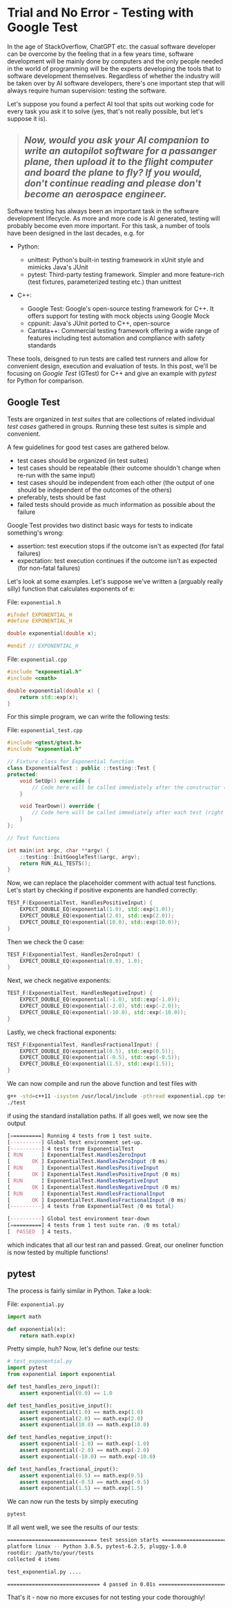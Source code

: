 # Trial and No Error - Testing with Google Test

In the age of StackOverflow, ChatGPT etc. the casual software developer can be overcome by the feeling that in a few years time, software development will be mainly done by computers and the only people needed in the world of programming will be the experts developing the tools that to software development themselves. Regardless of whether the industry will be taken over by AI software developers, there's one important step that will always require human supervision: testing the software.

Let's suppose you found a perfect AI tool that spits out working code for every task you ask it to solve (yes, that's not really possible, but let's suppose it is).

> ## *Now, would you ask your AI companion to write an autopilot software for a passanger plane, then upload it to the flight computer and board the plane to fly? If you would, don't continue reading and *please* don't become an aerospace engineer.*

Software testing has always been an important task in the software development lifecycle. As more and more code is AI generated, testing will probably become even more important. For this task, a number of tools have been designed in the last decades, e.g. for

* Python:
  - unittest: Python's built-in testing framework in xUnit style and mimicks Java's JUnit
  - pytest: Third-party testing framework. Simpler and more feature-rich (test fixtures, parameterized testing etc.) than unittest
    
* C++:
  - Google Test: Google's open-source testing framework for C++. It offers support for testing with mock objects using Google Mock
  - cppunit: Java's JUnit ported to C++, open-source
  - Cantata++: Commercial testing framework offering a wide range of features including test automation and compliance with safety standards
 
These tools, deisgned to run tests are called test runners and allow for convenient design, execution and evaluation of tests. In this post, we'll be focusing on *Google Test* (GTest) for C++ and give an example with *pytest* for Python for comparison.


## Google Test

Tests are organized in *test suites* that are collections of related individual *test cases* gathered in groups. Running these test suites is simple and convenient.

A few guidelines for good test cases are gathered below.

* test cases should be organized (in test suites)
* test cases should be repeatable (their outcome shouldn't change when re-run with the same input)
* test cases should be independent from each other (the output of one should be independent of the outcomes of the others)
* preferably, tests should be fast
* failed tests should provide as much information as possible about the failure

Google Test provides two distinct basic ways for tests to indicate something's wrong:

* assertion: test execution stops if the outcome isn't as expected (for fatal failures)
* expectation: test execution continues if the outcome isn't as expected (for non-fatal failures)

Let's look at some examples. Let's suppose we've written a (arguably really silly) function that calculates exponents of e:


File: `exponential.h`
```c++
#ifndef EXPONENTIAL_H
#define EXPONENTIAL_H

double exponential(double x);

#endif // EXPONENTIAL_H

```


File: `exponential.cpp`
```c++
#include "exponential.h"
#include <cmath>

double exponential(double x) {
    return std::exp(x);
}

```


For this simple program, we can write the following tests:


File: `exponential_test.cpp`
```c++
#include <gtest/gtest.h>
#include "exponential.h"

// Fixture class for Exponential function
class ExponentialTest : public ::testing::Test {
protected:
    void SetUp() override {
        // Code here will be called immediately after the constructor (right before each test)
    }

    void TearDown() override {
        // Code here will be called immediately after each test (right before the destructor)
    }
};

// Test functions

int main(int argc, char **argv) {
    ::testing::InitGoogleTest(&argc, argv);
    return RUN_ALL_TESTS();
}
```

Now, we can replace the placeholder comment with actual test functions. Let's start by checking if positive exponents are handled correctly:

```c++
TEST_F(ExponentialTest, HandlesPositiveInput) {
    EXPECT_DOUBLE_EQ(exponential(1.0), std::exp(1.0));
    EXPECT_DOUBLE_EQ(exponential(2.0), std::exp(2.0));
    EXPECT_DOUBLE_EQ(exponential(10.0), std::exp(10.0));
}
```

Then we check the 0 case:

```c++
TEST_F(ExponentialTest, HandlesZeroInput) {
    EXPECT_DOUBLE_EQ(exponential(0.0), 1.0);
}
```

Next, we check negative exponents:

```c++
TEST_F(ExponentialTest, HandlesNegativeInput) {
    EXPECT_DOUBLE_EQ(exponential(-1.0), std::exp(-1.0));
    EXPECT_DOUBLE_EQ(exponential(-2.0), std::exp(-2.0));
    EXPECT_DOUBLE_EQ(exponential(-10.0), std::exp(-10.0));
}
```

Lastly, we check fractional exponents:

```c++
TEST_F(ExponentialTest, HandlesFractionalInput) {
    EXPECT_DOUBLE_EQ(exponential(0.5), std::exp(0.5));
    EXPECT_DOUBLE_EQ(exponential(-0.5), std::exp(-0.5));
    EXPECT_DOUBLE_EQ(exponential(1.5), std::exp(1.5));
}
```

We can now compile and run the above function and test files with

```bash
g++ -std=c++11 -isystem /usr/local/include -pthread exponential.cpp test_exponential.cpp /usr/local/lib/libgtest.a /usr/local/lib/libgtest_main.a -o test
./test
```
if using the standard installation paths.
If all goes well, we now see the output

```scss
[==========] Running 4 tests from 1 test suite.
[----------] Global test environment set-up.
[----------] 4 tests from ExponentialTest
[ RUN      ] ExponentialTest.HandlesZeroInput
[       OK ] ExponentialTest.HandlesZeroInput (0 ms)
[ RUN      ] ExponentialTest.HandlesPositiveInput
[       OK ] ExponentialTest.HandlesPositiveInput (0 ms)
[ RUN      ] ExponentialTest.HandlesNegativeInput
[       OK ] ExponentialTest.HandlesNegativeInput (0 ms)
[ RUN      ] ExponentialTest.HandlesFractionalInput
[       OK ] ExponentialTest.HandlesFractionalInput (0 ms)
[----------] 4 tests from ExponentialTest (0 ms total)

[----------] Global test environment tear-down
[==========] 4 tests from 1 test suite ran. (0 ms total)
[  PASSED  ] 4 tests.
```

which indicates that all our test ran and passed. Great, our oneliner function is now tested by multiple functions!


## pytest

The process is fairly similar in Python. Take a look:

File: `exponential.py`
```python
import math

def exponential(x):
    return math.exp(x)
```

Pretty simple, huh? Now, let's define our tests:

```python
# test_exponential.py
import pytest
from exponential import exponential

def test_handles_zero_input():
    assert exponential(0.0) == 1.0

def test_handles_positive_input():
    assert exponential(1.0) == math.exp(1.0)
    assert exponential(2.0) == math.exp(2.0)
    assert exponential(10.0) == math.exp(10.0)

def test_handles_negative_input():
    assert exponential(-1.0) == math.exp(-1.0)
    assert exponential(-2.0) == math.exp(-2.0)
    assert exponential(-10.0) == math.exp(-10.0)

def test_handles_fractional_input():
    assert exponential(0.5) == math.exp(0.5)
    assert exponential(-0.5) == math.exp(-0.5)
    assert exponential(1.5) == math.exp(1.5)
```

We can now run the tests by simply executing

```bash
pytest
```

If all went well, we see the results of our tests:

```bash
============================= test session starts ==============================
platform linux -- Python 3.8.5, pytest-6.2.5, pluggy-1.0.0
rootdir: /path/to/your/tests
collected 4 items

test_exponential.py ....                                                [100%]

============================== 4 passed in 0.01s ===============================
```

That's it - now no more excuses for not testing your code thoroughly!
